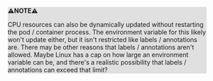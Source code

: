 <div style="margin:2em; background-color: #e0e0e0;">

<strong>⚠️NOTE️️️⚠️</strong>

CPU resources can also be dynamically updated without restarting the pod / container process. The environment variable for this likely won't update either, but it isn't restricted like labels / annotations are. There may be other reasons that labels / annotations aren't allowed. Maybe Linux has a cap on how large an environment variable can be, and there's a realistic possibility that labels / annotations can exceed that limit?
</div>

